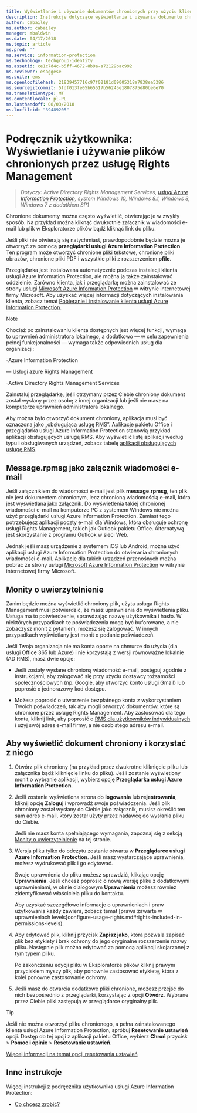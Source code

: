 ```yaml
---
title: Wyświetlanie i używanie dokumentów chronionych przy użyciu klienta usługi AIP
description: Instrukcje dotyczące wyświetlania i używania dokumentu chronionego, wymagającego posiadania zainstalowanego klienta usługi Azure Information Protection.
author: cabailey
ms.author: cabailey
manager: mbaldwin
ms.date: 04/17/2018
ms.topic: article
ms.prod: ''
ms.service: information-protection
ms.technology: techgroup-identity
ms.assetid: ce1c7d4c-b5ff-4672-8b9a-a72129bac992
ms.reviewer: esaggese
ms.suite: ems
ms.openlocfilehash: 21839457716c97f02181d09005318a7838ea5386
ms.sourcegitcommit: 5fdf013fe05b65517b56245e1807875d80be6e70
ms.translationtype: MT
ms.contentlocale: pl-PL
ms.lasthandoff: 08/03/2018
ms.locfileid: "39489205"
---
```

# <a name="user-guide-view-and-use-files-that-have-been-protected-by-rights-management"></a>Podręcznik użytkownika: Wyświetlanie i używanie plików chronionych przez usługę Rights Management

>*Dotyczy: Active Directory Rights Management Services, [usługi Azure Information Protection](https://azure.microsoft.com/pricing/details/information-protection), system Windows 10, Windows 8.1, Windows 8, Windows 7 z dodatkiem SP1*

Chronione dokumenty można często wyświetlić, otwierając je w zwykły sposób. Na przykład można kliknąć dwukrotnie załącznik w wiadomości e-mail lub plik w Eksploratorze plików bądź kliknąć link do pliku.

Jeśli pliki nie otwierają się natychmiast, prawdopodobnie będzie można je otworzyć za pomocą **przeglądarki usługi Azure Information Protection**. Ten program może otworzyć chronione pliki tekstowe, chronione pliki obrazów, chronione pliki PDF i wszystkie pliki z rozszerzeniem **pfile**.

Przeglądarka jest instalowana automatycznie podczas instalacji klienta usługi Azure Information Protection, ale można ją także zainstalować oddzielnie. Zarówno klienta, jak i przeglądarkę można zainstalować ze strony usługi [Microsoft Azure Information Protection](https://go.microsoft.com/fwlink/?LinkId=303970) w witrynie internetowej firmy Microsoft. Aby uzyskać więcej informacji dotyczących instalowania klienta, zobacz temat [Pobieranie i instalowanie klienta usługi Azure Information Protection](install-client-app.md).

> [!NOTE]
> Chociaż po zainstalowaniu klienta dostępnych jest więcej funkcji, wymaga to uprawnień administratora lokalnego, a dodatkowo — w celu zapewnienia pełnej funkcjonalności — wymaga także odpowiednich usług dla organizacji:
> 
>-Azure Information Protection
> 
>— Usługi azure Rights Management
> 
>-Active Directory Rights Management Services 
> 
> Zainstaluj przeglądarkę, jeśli otrzymany przez Ciebie chroniony dokument został wysłany przez osobę z innej organizacji lub jeśli nie masz na komputerze uprawnień administratora lokalnego.

Aby można było otworzyć dokument chroniony, aplikacja musi być oznaczona jako „obsługująca usługę RMS”. Aplikacje pakietu Office i przeglądarka usługi Azure Information Protection stanowią przykład aplikacji obsługujących usługę RMS. Aby wyświetlić listę aplikacji według typu i obsługiwanych urządzeń, zobacz tabelę [aplikacji obsługujących usługę RMS](../requirements-applications.md#rms-enlightened-applications).  
## <a name="messagerpmsg-as-an-email-attachment"></a>Message.rpmsg jako załącznik wiadomości e-mail

Jeśli załącznikiem do wiadomości e-mail jest plik **message.rpmsg**, ten plik nie jest dokumentem chronionym, lecz chronioną wiadomością e-mail, która jest wyświetlana jako załącznik. Do wyświetlenia takiej chronionej wiadomości e-mail na komputerze PC z systemem Windows nie można użyć przeglądarki usługi Azure Information Protection. Zamiast tego potrzebujesz aplikacji poczty e-mail dla Windows, która obsługuje ochronę usługi Rights Management, takich jak Outlook pakietu Office. Alternatywą jest skorzystanie z programu Outlook w sieci Web.

Jednak jeśli masz urządzenie z systemem iOS lub Android, można użyć aplikacji usługi Azure Information Protection do otwierania chronionych wiadomości e-mail. Aplikację dla takich urządzeń przenośnych można pobrać ze strony usługi [Microsoft Azure Information Protection](https://go.microsoft.com/fwlink/?LinkId=303970) w witrynie internetowej firmy Microsoft.

## <a name="prompts-for-authentication"></a>Monity o uwierzytelnienie

Zanim będzie można wyświetlić chroniony plik, użyta usługa Rights Management musi potwierdzić, że masz uprawnienia do wyświetlenia pliku. Usługa ma to potwierdzenie, sprawdzając nazwę użytkownika i hasło. W niektórych przypadkach te poświadczenia mogą być buforowane, a nie zobaczysz monit z pytaniem, możesz się zalogować. W innych przypadkach wyświetlany jest monit o podanie poświadczeń.

Jeśli Twoja organizacja nie ma konta oparte na chmurze do użycia (dla usługi Office 365 lub Azure) i nie korzystają z wersji równoważne lokalnie (AD RMS), masz dwie opcje:

- Jeśli zostały wysłane chronioną wiadomość e-mail, postępuj zgodnie z instrukcjami, aby zalogować się przy użyciu dostawcy tożsamości społecznościowych (np. Google, aby utworzyć konto usługi Gmail) lub poprosić o jednorazowy kod dostępu.

- Możesz poprosić o utworzenie bezpłatnego konta z wykorzystaniem Twoich poświadczeń, tak aby mogli otworzyć dokumentów, które są chronione przez usługę Rights Management. Aby zastosować dla tego konta, kliknij link, aby poprosić o [RMS dla użytkowników indywidualnych](http://go.microsoft.com/fwlink/?LinkId=309469) i użyj swój adres e-mail firmy, a nie osobistego adresu e-mail. 

## <a name="to-view-and-use-a-protected-document"></a>Aby wyświetlić dokument chroniony i korzystać z niego

1. Otwórz plik chroniony (na przykład przez dwukrotne kliknięcie pliku lub załącznika bądź kliknięcie linku do pliku). Jeśli zostanie wyświetlony monit o wybranie aplikacji, wybierz opcję **Przeglądarka usługi Azure Information Protection**. 

2. Jeśli zostanie wyświetlona strona do **logowania** lub **rejestrowania**, kliknij opcję **Zaloguj** i wprowadź swoje poświadczenia. Jeśli plik chroniony został wysłany do Ciebie jako załącznik, musisz określić ten sam adres e-mail, który został użyty przez nadawcę do wysłania pliku do Ciebie.
    
    Jeśli nie masz konta spełniającego wymagania, zapoznaj się z sekcją [Monity o uwierzytelnienie](#prompts-for-authentication) na tej stronie.

3. Wersja pliku tylko do odczytu zostanie otwarta w **Przeglądarce usługi Azure Information Protection**. Jeśli masz wystarczające uprawnienia, możesz wydrukować plik i go edytować. 

    Swoje uprawnienia do pliku możesz sprawdzić, klikając opcję **Uprawnienia**. Jeśli chcesz poprosić o nową wersję pliku z dodatkowymi uprawnieniami, w oknie dialogowym **Uprawnienia** możesz również zidentyfikować właściciela pliku do kontaktu.
    
    Aby uzyskać szczegółowe informacje o uprawnieniach i praw użytkowania każdy zawiera, zobacz temat [prawa zawarte w uprawnieniach levels]configure-usage-rights.md#rights-included-in-permissions-levels).

4. Aby edytować plik, kliknij przycisk **Zapisz jako**, która pozwala zapisać plik bez etykiety i brak ochrony do jego oryginalne rozszerzenie nazwy pliku. Następnie plik można edytować za pomocą aplikacji skojarzonej z tym typem pliku. 
    
    Po zakończeniu edycji pliku w Eksploratorze plików kliknij prawym przyciskiem myszy plik, aby ponownie zastosować etykietę, która z kolei ponowne zastosowanie ochrony.

5. Jeśli masz do otwarcia dodatkowe pliki chronione, możesz przejść do nich bezpośrednio z przeglądarki, korzystając z opcji **Otwórz**. Wybrane przez Ciebie pliki zastępują w przeglądarce oryginalny plik. 

> [!TIP]
> Jeśli nie można otworzyć pliku chronionego, a pełna zainstalowanego klienta usługi Azure Information Protection, spróbuj **Resetowanie ustawień** opcji. Dostęp do tej opcji z aplikacji pakietu Office, wybierz **Chroń** przycisk > **Pomoc i opinie** > **Resetowanie ustawień**. 
> 
> [Więcej informacji na temat opcji resetowania ustawień](client-admin-guide.md#more-information-about-the-reset-settings-option)

## <a name="other-instructions"></a>Inne instrukcje
Więcej instrukcji z podręcznika użytkownika usługi Azure Information Protection:

-   [Co chcesz zrobić?](client-user-guide.md#what-do-you-want-to-do)

